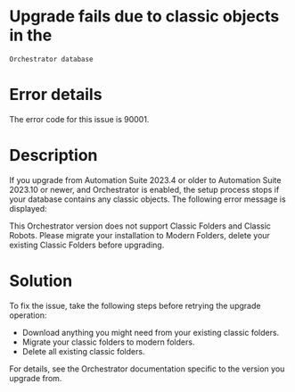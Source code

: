 ﻿# Upgrade fails due to classic objects in the
    Orchestrator database

# Error details

The error code for this issue is 90001.

# Description

If you upgrade from
        Automation Suite 2023.4 or older to Automation Suite 2023.10 or newer, and Orchestrator is
        enabled, the setup process stops if your database contains any classic objects. The
        following error message is
      displayed:

This Orchestrator version does not support Classic Folders and Classic Robots. Please migrate your installation to Modern Folders, delete your existing Classic Folders before upgrading.​​

# Solution

To fix the issue, take the
        following steps before retrying the upgrade operation:

* Download anything you might need from your existing classic folders.
* Migrate your classic folders to modern folders.
* Delete all existing classic folders.

For details, see the Orchestrator documentation specific to the version you upgrade
        from.
